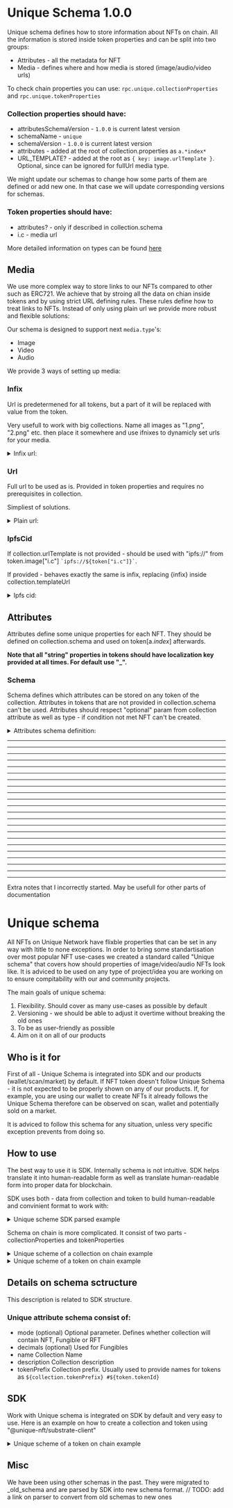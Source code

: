 # Unique Schema 1.0.0

Unique schema defines how to store information about NFTs on chain. All the information is stored inside token properties and can be split into two groups:
- Attributes - all the metadata for NFT
- Media - defines where and how media is stored (image/audio/video urls)

To check chain properties you can use: ```rpc.unique.collectionProperties``` and ```rpc.unique.tokenProperties```

### Collection properties should have:
- attributesSchemaVersion - ```1.0.0``` is current latest version
- schemaName - ```unique```
- schemaVersion - ```1.0.0``` is current latest version
- attributes - added at the root of collection.properties as ```a.*index*```
- URL_TEMPLATE? - added at the root as ``` { key: image.urlTemplate } ```. Optional, since can be ignored for fullUrl media type.

We might update our schemas to change how some parts of them are defined or add new one. In that case we will update corresponding versions for schemas.

### Token properties should have:
- attributes? - only if described in collection.schema
- i.c - media url

More detailed information on types can be found [here](https://github.com/UniqueNetwork/ts_api/blob/master/src/schema/types.ts)

## Media
We use more complex way to store links to our NFTs compared to other such as ERC721. We achieve that by stroing all the data on chian inside tokens and by using strict URL defining rules. These rules define how to treat links to NFTs. Instead of only using plain url we provide more robust and flexible solutions:

Our schema is designed to support next ```media.type```'s:
- Image
- Video
- Audio

We provide 3 ways of setting up media:

### Infix
Url is predetermened for all tokens, but a part of it will be replaced with value from the token.

Very usefull to work with big collections. Name all images as "1.png", "2.png" etc. then place it somewhere and use ifnixes to dynamicly set urls for your media.

<details><summary>Infix url:</summary>
<CodeGroup>
<CodeGroupItem title="SDK">

Prerequisits: requires property "```media.type```.urlTemplate" to be prefilled in collection. The end of urlTemplate should contain ```{infix}``` that will be replaced by value provided in token properties.

**i.c** stands for "image cover". Image that should be used for display.

**h.c** stands for "video cover". Image that should be used as a preview for videos. This one is optional.


_Example of token image_:
collection
```
{ key: coverPicture.ipfsCid value: QmNiBHiAhsjBXj5cXShDUc5q1dX23CJYrqGGPBNjQCCSXQ } # image of collection
{ key: image.urlTemplate value: https://ipfs.uniquenetwork.dev/ipfs/{infix} } # template for token image
```
token
```
{ key: i.c value: QmUivANsMSGhPtdkEaJH5XMVwuXmYWsm6qrbsMgj8CzLJB }
```

_Example of token video with image preview_
collection
```
{ key: image.urlTemplate value: https://ipfs.unique.network/ipfs/{infix} }
{ key: video.urlTemplate value: https://bafybeib5lxymirwhmoj6ofppxealqh7eyw5bu7wmvk64mll5dvcqfzykwu.ipfs.nftstorage.link/videos/{infix}.mp4 }
```
token
```
{ key: i.c value: QmQrC7a1yiYLMHGABBBc4VxqCEpWe7Y8HWrfHLiZxLrQj5 }
{ key: v.i value: 22 }
```
</CodeGroupItem>
</CodeGroup>
</details>

### Url
Full url to be used as is. Provided in token properties and requires no prerequisites in collection.

Simpliest of solutions.
<details><summary>Plain url:</summary>
<CodeGroup>
<CodeGroupItem title="SDK">

_Example_:
```
image: { url: example.com }
```

Should be converted to: ```example.com```

</CodeGroupItem>
</CodeGroup>
</details>

### IpfsCid
If collection.urlTemplate is not provided - should be used with "ipfs://" from token.image["i.c"] ``` `ipfs://${token["i.c"]}` ```.

If provided - behaves exactly the same is infix, replacing {infix} inside collection.templateUrl

<details><summary>Ipfs cid:</summary>
<CodeGroup>
<CodeGroupItem title="SDK">
Prerequisite: collection should not have any image properties provided.
Just provide a Cid string to token.image.ipfsCid and it will be converted to full url.

_Example_:
```
image: {
  ipfsCid:  image.cid,
}
```

Shuold be converted to:
```
`ipfs://${token.image.ipfsCid}`
```
</CodeGroupItem>
</CodeGroup>
</details>

## Attributes
Attributes define some unique properties for each NFT. They should be defined on collection.schema and used on token[a.*index*] afterwards.

**Note that all "string" properties in tokens should have localization key provided at all times. For default use "_".**

### Schema
Schema defines which attributes can be stored on any token of the collection. Attributes in tokens that are not provided in collection.schema can't be used. Attributes should respect "optional" param from collection attribute as well as type - if condition not met NFT can't be created. 

<details><summary>Attributes schema definition:</summary>
<CodeGroup>
<CodeGroupItem title="SDK">
On chain schema for attributes _in collection_ is defined as ```
{ key: attributeSchema.*index*, 
  value: { 
    name: string, 
    optional: boolean, 
    isArray: boolean, 
    type: AttributeType, 
    enumValues?: {  [K: number]: LocalizedStringOrBoxedNumberWithDefault } 
  }
} ```

_name_ - attribute name. Note, that we reference attributes by index, not by name.
_optional_ - whether value is required in tokens or can be skipped
_isArray_ - defines whether can store multiple values
_type_ - which type can be stored, see supported types below
_enumValues_ - if provided, can't use values only from provided list

<details><summary>Supported attribute types:</summary>
<CodeGroup>
<CodeGroupItem title="SDK">
- integer
- float
- boolean
- timestamp
- string
- url
- isoDate
- time
- colorRgba
</CodeGroupItem>
</CodeGroup>
</details>

<details><summary>Attributes schema in collection example:</summary>
<CodeGroup>
<CodeGroupItem title="SDK">
```
[
  {
    key: attributesSchema.0
    value: {type:string,name:{_:a0_free_string_opt},optional:true,isArray:false}
  }
  {
    key: attributesSchema.1
    value: {type:string,name:{_:a1_free_string_req},optional:false,isArray:false}
  }
      {
      key: 'attributesSchema.2',
      value: '{"type":"string","name":{"_":"a2_select_opt"},"optional":true,"isArray":false,"enumValues":{"0":{"_":"1"},"1":{"_":"2"},"2":{"_":"3"},"3":{"_":"eng"},"4":{"_":"рус"},"5":{"_":"人 "}}}'
    }
    {
      key: 'attributesSchema.3',
      value: '{"type":"string","name":{"_":"a3_select_example"},"optional":false,"isArray":false,"enumValues":{"0":{"_":"a3_example_0"},"1":{"_":"a3_example_1"},"2":{"_":"a3_example_2"},"3":{"_":"a3_example_3"},"4":{"_":"a3_example_4"}}}'
    }
    {
      key: 'attributesSchema.4',
      value: '{"type":"string","name":{"_":"a4_multiselect_opt"},"optional":true,"isArray":true,"enumValues":{"0":{"_":"a4_example_0"},"1":{"_":"a4_example_1"},"2":{"_":"a4_example_2"},"3":{"_":"a4_example_3"},"4":{"_":"a4_example_4"}}}'
    }
  {
    key: attributesSchemaVersion
    value: 1.0.0
  }
  {
    key: schemaName
    value: unique
  }
  {
    key: schemaVersion
    value: 1.0.0
  }
]
```
</CodeGroupItem>
</CodeGroup>
</details>

On chain schema for attributes _in token_ is defined as ```
{ key: a.*index*, 
  value: "value based on collection.attributeSchema.*index*"
} ```

<details><summary>Attributes usage in NFT example:</summary>
<CodeGroup>
<CodeGroupItem title="SDK">
```
[
  {
    key: a.0
    value: {_:a0_free_string_opt}
  }
  {
    key: a.1
    value: {_:a1_free_string_req}
  }
  {
    key: a.2
    value: 0
  }
  {
    key: a.3
    value: 3
  }
  {
    key: a.4
    value: [3,4]
  }
  {
    key: a.5
    value: [3,4]
  }
  {
    key: a.6
    value: {_:a6_check}
  }
  {
    key: i.c
    value: QmUivANsMSGhPtdkEaJH5XMVwuXmYWsm6qrbsMgj8CzLJB
  }
]
```
</CodeGroupItem>
</CodeGroup>
</details>

</CodeGroupItem>
</CodeGroup>
</details>

___________________________________________________
___________________________________________________
___________________________________________________
___________________________________________________
___________________________________________________
___________________________________________________
___________________________________________________
___________________________________________________
___________________________________________________
___________________________________________________
___________________________________________________
___________________________________________________
___________________________________________________
___________________________________________________
___________________________________________________
___________________________________________________
___________________________________________________
___________________________________________________
___________________________________________________
___________________________________________________

___________________________________________________
___________________________________________________
Extra notes that I incorrectly started. May be usefull for other parts of documentation

# Unique schema

All NFTs on Unique Network have flixble properties that can be set in any way with ltitle to none exceptions. In order to bring some standartisation over most popular NFT use-cases we created a standard called "Unique schema" that covers how should properties of image/video/audio NFTs look like. It is adviced to be used on any type of project/idea you are working on to ensure compitability with our and community projects.

The main goals of unique schema:
1. Flexibility. Should cover as many use-cases as possible by default
2. Versioning - we should be able to adjust it overtime without breaking the old ones
3. To be as user-friendly as possible
4. Aim on it on all of our products

## Who is it for
First of all - Unique Schema is integrated into SDK and our products (wallet/scan/market) by default. If NFT token doesn't follow Unique Schema - it is not expected to be properly shown on any of our products. If, for example, you are using our wallet to create NFTs it already follows the Unique Schema therefore can be observed on scan, wallet and potentially sold on a market.

It is adviced to follow this schema for any situation, unless very specific exception prevents from doing so.

## How to use
The best way to use it is SDK. Internally schema is not intuitive. SDK helps translate it into human-readable form as well as translate human-readable form into proper data for blockchain.

SDK uses both - data from collection and token to build human-readable and convinient format to work with:
<details><summary>Unique scheme SDK parsed example</summary>
<CodeGroup>
<CodeGroupItem title="SDK">

```typescript
{
  owner: '5GbjEGWbTFV7f2XN6z7TBUyW4YidWTHmaw1ekNFCtWGuEmTT',
  tokenId: 4,
  collectionId: 883,
  attributes: {
    '0': {
      name: { _: 'Artist' },
      value: { _: 'AmazingDevya' },
      isArray: false,
      type: 'string',
      rawValue: { _: 'AmazingDevya' },
      isEnum: false
    },
    '1': {
      name: { _: 'Title' },
      value: { _: 'Cut Trees Polar Bear Sad' },
      isArray: false,
      type: 'string',
      rawValue: { _: 'Cut Trees Polar Bear Sad' },
      isEnum: false
    },
    '2': {
      name: { _: 'GloCha Registry number' },
      value: { _: '0004DA4C2022' },
      isArray: false,
      type: 'string',
      rawValue: { _: '0004DA4C2022' },
      isEnum: false
    }
  },
  image: {
    ipfsCid: 'QmZ6RyXcXhAF42BKGm1VvRgRhHSRuYfXphgHN9ktYciduf',
    fullUrl: 'https://ipfs.unique.network/ipfs/QmZ6RyXcXhAF42BKGm1VvRgRhHSRuYfXphgHN9ktYciduf'
  }
}
```
</CodeGroupItem>
</CodeGroup>
</details>

Schema on chain is more complicated. It consist of two parts - collectionProperties and tokenProperties

<details><summary>Unique scheme of a collection on chain example</summary>
<CodeGroup>
<CodeGroupItem title="SDK">

```typescript
[
  {
    key: attributesSchema.0
    value: {type:string,name:{_:Artist},isArray:false,optional:false}
  }
  {
    key: attributesSchema.1
    value: {type:string,name:{_:Title},isArray:false,optional:false}
  }
  {
    key: attributesSchema.2
    value: {type:string,name:{_:GloCha Registry number},isArray:false,optional:false}
  }
  {
    key: attributesSchemaVersion
    value: 1.0.0
  }
  {
    key: coverPicture.ipfsCid
    value: QmfPYQHHZtADPAP5nC7cFZmvFwYZCyuVpT7GUjFTxuWyxa
  }
  {
    key: image.urlTemplate
    value: https://ipfs.unique.network/ipfs/{infix}
  }
  {
    key: schemaName
    value: unique
  }
  {
    key: schemaVersion
    value: 1.0.0
  }
  {
    key: video.urlTemplate
    value: https://ipfs.unique.network/ipfs/{infix}
  }
]
```
</CodeGroupItem>
</CodeGroup>
</details>

<details><summary>Unique scheme of a token on chain example</summary>
<CodeGroup>
<CodeGroupItem title="SDK">

```typescript
[
  {
    key: a.0
    value: {_:AmazingDevya}
  }
  {
    key: a.1
    value: {_:Cut Trees Polar Bear Sad}
  }
  {
    key: a.2
    value: {_:0004DA4C2022}
  }
  {
    key: i.c
    value: QmZ6RyXcXhAF42BKGm1VvRgRhHSRuYfXphgHN9ktYciduf
  }
]
```
</CodeGroupItem>
</CodeGroup>
</details>

## Details on schema sctructure
This description is related to SDK structure.

### Unique attribute schema consist of:
- mode (optional)
Optional parameter. Defines whether collection will contain NFT, Fungible or RFT 
- decimals (optional)
Used for Fungibles
- name
Collection Name
- description
Collection description
- tokenPrefix
Collection prefix. Usually used to provide names for tokens as `${collection.tokenPrefix} #${token.tokenId}`


## SDK
Work with Unique schema is integrated on SDK by default and very easy to use. Here is an example on how to create a collection and token using "@unique-nft/substrate-client"

<details><summary>Unique scheme of a token on chain example</summary>
<CodeGroup>
<CodeGroupItem title="SDK">

</CodeGroupItem>
</CodeGroup>
</details>

## Misc
We have been using other schemas in the past. They were migrated to _old_schema and are parsed by SDK into new schema format. 
// TODO: add a link on parser to convert from old schemas to new ones
